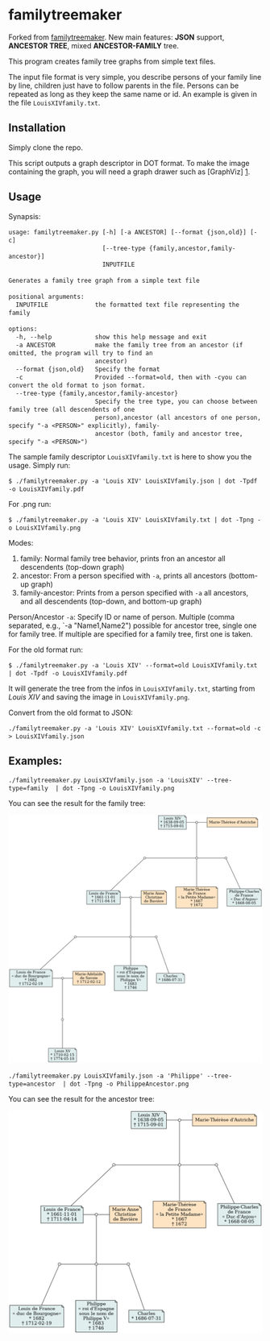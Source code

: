 familytreemaker
===============

Forked from [familytreemaker](https://github.com/adrienverge/familytreemaker).
New main features: **JSON** support, **ANCESTOR TREE**, mixed **ANCESTOR-FAMILY** tree.



This program creates family tree graphs from simple text files.

The input file format is very simple, you describe persons of your family line
by line, children just have to follow parents in the file. Persons can be
repeated as long as they keep the same name or id. An example is given in the
file `LouisXIVfamily.txt`.


Installation
------------

Simply clone the repo.

This script outputs a graph descriptor in DOT format. To make the image
containing the graph, you will need a graph drawer such as [GraphViz] [1].

[1]: http://www.graphviz.org/  "GraphViz"

Usage
-----

Synapsis:
```
usage: familytreemaker.py [-h] [-a ANCESTOR] [--format {json,old}] [-c]
                          [--tree-type {family,ancestor,family-ancestor}]
                          INPUTFILE

Generates a family tree graph from a simple text file

positional arguments:
  INPUTFILE             the formatted text file representing the family

options:
  -h, --help            show this help message and exit
  -a ANCESTOR           make the family tree from an ancestor (if omitted, the program will try to find an
                        ancestor)
  --format {json,old}   Specify the format
  -c                    Provided --format=old, then with -cyou can convert the old format to json format.
  --tree-type {family,ancestor,family-ancestor}
                        Specify the tree type, you can choose between family tree (all descendents of one
                        person),ancestor (all ancestors of one person, specify "-a <PERSON>" explicitly), family-
                        ancestor (both, family and ancestor tree, specify "-a <PERSON>")
```


The sample family descriptor `LouisXIVfamily.txt` is here to show you the
usage. Simply run:
```
$ ./familytreemaker.py -a 'Louis XIV' LouisXIVfamily.json | dot -Tpdf -o LouisXIVfamily.pdf
```
For .png run:
```
$ ./familytreemaker.py -a 'Louis XIV' LouisXIVfamily.txt | dot -Tpng -o LouisXIVfamily.png
```

Modes:
1. family: Normal family tree behavior, prints fron an ancestor all descendents (top-down graph)
2. ancestor: From a person specified with `-a`, prints all ancestors (bottom-up graph)
3. family-ancestor: Prints from a person specified with `-a` all ancestors, and all descendents (top-down, and bottom-up graph)

Person/Ancestor `-a`:
Specify ID or name of person. Multiple (comma separated, e.g., `-a "Name1,Name2") possible for ancestor tree, single one for family tree.
If multiple are specified for a family tree, first one is taken.



For the old format run:
```
$ ./familytreemaker.py -a 'Louis XIV' --format=old LouisXIVfamily.txt | dot -Tpdf -o LouisXIVfamily.pdf
```

It will generate the tree from the infos in `LouisXIVfamily.txt`, starting from
*Louis XIV* and saving the image in `LouisXIVfamily.png`.

Convert from the old format to JSON:
```
./familytreemaker.py -a 'Louis XIV' LouisXIVfamily.txt --format=old -c > LouisXIVfamily.json
```

Examples:
----------

```
./familytreemaker.py LouisXIVfamily.json -a 'LouisXIV' --tree-type=family  | dot -Tpng -o LouisXIVfamily.png
```

You can see the result for the family tree:

![result: LouisXIVfamily.png](/LouisXIVfamily.png)


```
./familytreemaker.py LouisXIVfamily.json -a 'Philippe' --tree-type=ancestor  | dot -Tpng -o PhilippeAncestor.png
```

You can see the result for the ancestor tree:

![result: PhillippeAncestor.png](/PhillippeAncestor.png)


